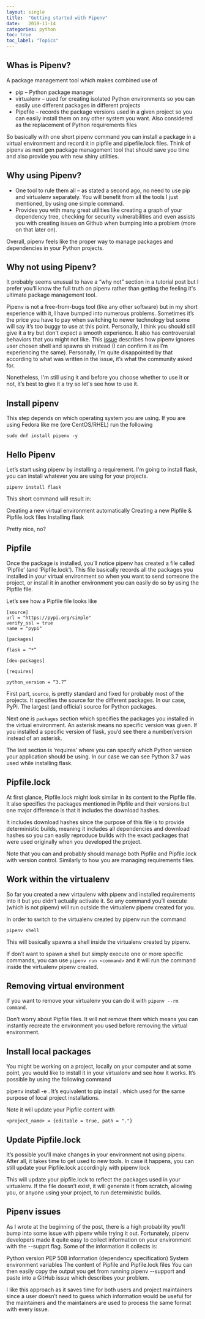 ```yaml
---
layout: single
title:  "Getting started with Pipenv"
date:   2019-11-14
categories: python
toc: true
toc_label: "Topics"
---
```


## Whas is Pipenv?

A package management tool which makes combined use of

* pip – Python package manager
* virtualenv – used for creating isolated Python environments so you can easily use different packages in different projects
* Pipefile – records the package versions used in a given project so you can easily install them on any other system you want. Also considered as the replacement of Python requirements files

So basically with one short pipenv command you can install a package in a virtual environment and record it in pipfile and pipefile.lock files. Think of pipenv as next gen package management tool that should save you time and also provide you with new shiny utilities.

## Why using Pipenv?

* One tool to rule them all – as stated a second ago, no need to use pip and virtualenv separately. You will benefit from all the tools I just mentioned, by using one simple command.
* Provides you with many great utilities like creating a graph of your dependency tree, checking for security vulnerabilities and even assists you with creating issues on Github when bumping into a problem (more on that later on).

Overall, pipenv feels like the proper way to manage packages and dependencies in your Python projects.

## Why not using Pipenv?

It probably seems unusual to have a “why not” section in a tutorial post but I prefer you’ll know the full truth on pipenv rather than getting the feeling it's ultimate package management tool.

Pipenv is not a free-from-bugs tool (like any other software) but in my short experience with it, I have bumped into numerous problems. Sometimes it’s the price you have to pay when switching to newer technology but some will say it’s too buggy to use at this point. Personally, I think you should still give it a try but don't expect a smooth experience.
It also has controversial behaviors that you might not like. This [issue](https://github.com/pypa/pipenv/issues/2910#event-2048173851) describes how pipenv ignores user chosen shell and spawns sh instead (I can confirm it as I’m experiencing the same). Personally, I’m quite disappointed by that according to what was written in the issue, it’s what the community asked for.

Nonetheless, I'm still using it and before you choose whether to use it or not, it’s best to give it a try so let's see how to use it.

## Install pipenv

This step depends on which operating system you are using. If you are using Fedora like me (ore CentOS/RHEL) run the following

```
sudo dnf install pipenv -y
```

## Hello Pipenv

Let’s start using pipenv by installing a requirement. I'm going to install flask, you can install whatever you are using for your projects.

```
pipenv install flask
```

This short command will result in:

Creating a new virtual environment automatically
Creating a new Pipfile & Pipfile.lock files
Installing flask

Pretty nice, no?

## Pipfile

Once the package is installed, you’ll notice pipenv has created a file called ‘Pipfile’ (and ‘Pipfile.lock'). This file basically records all the packages you installed in your virtual environment so when you want to send someone the project, or install it in another environment you can easily do so by using the Pipfile file.

Let’s see how a Pipfile file looks like

```
[source]
url = "https://pypi.org/simple"
verify_ssl = true
name = "pypi"

[packages]

flask = “*”

[dev-packages]

[requires]

python_version = “3.7”
```

First part, `source`, is pretty standard and fixed for probably most of the projects. It specifies the source for the different packages. In our case, PyPi. The largest (and official) source for Python packages.

Next one is `packages` section which specifies the packages you installed in the virtual environment. An asterisk means no specific version was given. If you installed a specific version of flask, you’d see there a number/version instead of an asterisk.

The last section is ‘requires’ where you can specify which Python version your application should be using. In our case we can see Python 3.7 was used while installing flask.

## Pipfile.lock

At first glance, Pipfile.lock might look similar in its content to the Pipfile file. It also specifies the packages mentioned in Pipfile and their versions but one major difference is that it includes the download hashes.

It includes download hashes since the purpose of this file is to provide deterministic builds, meaning it includes all dependencies and download hashes so you can easily reproduce builds with the exact packages that were used originally when you developed the project.

Note that you can and probably should manage both Pipfile and Pipfile.lock with version control. Similarly to how you are managing requirements files.

## Work within the virtualenv

So far you created a new virtaulenv with pipenv and installed requirements into it but you didn’t actually activate it. So any command you’ll execute (which is not pipenv) will run outside the virtualenv pipenv created for you.

In order to switch to the virtualenv created by pipenv run the command

```pipenv shell```

This will basically spawns a shell inside the virtualenv created by pipenv.

If don’t want to spawn a shell but simply execute one or more specific commands, you can use ```pipenv run <command>``` and it will run the command inside the virtualenv pipenv created.

## Removing virtual environment

If you want to remove your virtualenv you can do it with ```pipenv --rm command```.

Don’t worry about Pipfile files. It will not remove them which means you can instantly recreate the environment you used before removing the virtual environment.

## Install local packages

You might be working on a project, locally on your computer and at some point, you would like to install it in your virtualenv and see how it works. It’s possible by using the following command

pipenv install -e .
It’s equivalent to pip install . which used for the same purpose of local project installations.

Note it will update your Pipfile content with

```
<project_name> = {editable = true, path = "."}
```

## Update Pipfile.lock

It’s possible you’ll make changes in your environment not using pipenv. After all, it takes time to get used to new tools. In case it happens, you can still update your Pipfile.lock accordingly with pipenv lock

This will update your pipfile.lock to reflect the packages used in your virtualenv. If the file doesn’t exist, it will generate it from scratch, allowing you, or anyone using your project, to run deterministic builds.

## Pipenv issues

As I wrote at the beginning of the post, there is a high probability you’ll bump into some issue with pipenv while trying it out. Fortunately, pipenv developers made it quite easy to collect information on your environment with the --supprt flag. Some of the information it collects is:

Python version
PEP 508 information (dependency specification)
System environment variables
The content of Pipfile and Pipfile.lock files
You can then easily copy the output you get from running pipenv --support and paste into a GitHub issue which describes your problem.

I like this approach as it saves time for both users and project maintainers since a user doesn’t need to guess which information would be useful for the maintainers and the maintainers are used to process the same format with every issue.
